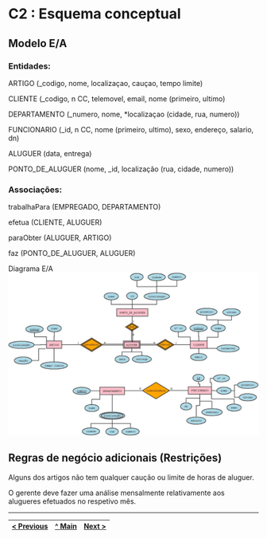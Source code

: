 # C2 : Esquema conceptual

## Modelo E/A

### Entidades:

ARTIGO (_codigo, nome, localizaçao, cauçao, tempo limite) 

CLIENTE (_codigo, n CC, telemovel, email, nome (primeiro, ultimo)

DEPARTAMENTO (_numero, nome, *localizaçao (cidade, rua, numero))

FUNCIONARIO (_id, n CC, nome (primeiro, ultimo), sexo, endereço, salario, dn)

ALUGUER (data, entrega)

PONTO_DE_ALUGUER (nome, _id, localização (rua, cidade, numero))

### Associações:

trabalhaPara (EMPREGADO, DEPARTAMENTO)

efetua (CLIENTE, ALUGUER)

paraObter (ALUGUER, ARTIGO)

faz (PONTO_DE_ALUGUER, ALUGUER) 






Diagrama E/A 
![An alternative description](images/DiagramaDefinitivo2.jpeg)

## Regras de negócio adicionais (Restrições)
Alguns dos artigos não tem qualquer caução ou limite de horas de aluguer.

O gerente deve fazer uma análise mensalmente relativamente aos alugueres efetuados no respetivo mês. 


---
[< Previous](rebd01.md) | [^ Main](https://github.com/tcm-sibd-g07/SIBD07/) | [Next >](rebd03.md)
:--- | :---: | ---: 
